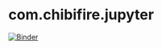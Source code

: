 # com.chibifire.jupyter

[![Binder](https://mybinder.org/badge.svg)](https://mybinder.org/v2/gh/fire/com.chibifire.jupyter.git/master)

